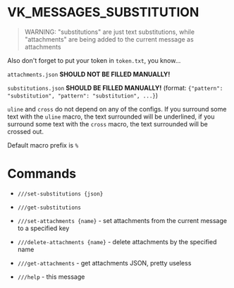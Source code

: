 # VK_MESSAGES_SUBSTITUTION

> WARNING: "substitutions" are just text substitutions, while "attachments" are being added to the current message as attachments

Also don't forget to put your token in `token.txt`, you know...

`attachments.json` **SHOULD NOT BE FILLED MANUALLY!**

`substitutions.json` **SHOULD BE FILLED MANUALLY!** (format: `{"pattern": "substitution", "pattern": "substitution", ...}`)

`uline` and `cross` do not depend on any of the configs.
If you surround some text with the `uline` macro, the text surrounded will be underlined,
if you surround some text with the `cross` macro, the text surrounded will be crossed out.

Default macro prefix is `%`

# Commands

* `///set-substitutions {json}`
* `///get-substitutions`

* `///set-attachments {name}` - set attachments from the current message to a specified key
* `///delete-attachments {name}` - delete attachments by the specified name
* `///get-attachments` - get attachments JSON, pretty useless

* `///help` - this message
